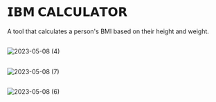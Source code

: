 # 𝗜𝗕𝗠 𝗖𝗔𝗟𝗖𝗨𝗟𝗔𝗧𝗢𝗥
A tool that calculates a person's BMI based on their height and weight.
##
![2023-05-08 (4)](https://user-images.githubusercontent.com/113322342/236955778-bb33e695-e213-4210-aaa3-73c74559d693.png)
##
![2023-05-08 (7)](https://user-images.githubusercontent.com/113322342/236956645-58470532-ea5c-4a42-8ed0-490cf8b6a47b.png)
##
![2023-05-08 (6)](https://user-images.githubusercontent.com/113322342/236956890-1d094dc9-81d3-4701-ac25-9a36a6010d92.png)
